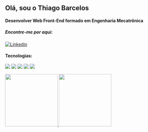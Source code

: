 <h2> Olá, sou o Thiago Barcelos </h2>

<h4 >Desenvolver Web Front-End formado em Engenharia Mecatrônica</h4>

<h5>Encontre-me por aqui:</h5>

<div><a  align="center"href="https://www.linkedin.com/in/thiagolbf" target="_blank"><img src="https://img.shields.io/badge/LinkedIn-0077B5?style=for-the-badge&logo=linkedin&logoColor=white" alt="Linkedin"></a> </div>

#### Tecnologias:

<img src="https://img.shields.io/badge/HTML5-E34F26?style=for-the-badge&logo=html5&logoColor=white"> <img src="https://img.shields.io/badge/CSS3-1572B6?style=for-the-badge&logo=css3&logoColor=white"> <img src="https://img.shields.io/badge/JavaScript-323330?style=for-the-badge&logo=javascript&logoColor=F7DF1E"> <img src="https://img.shields.io/badge/TypeScript-007ACC?style=for-the-badge&logo=typescript&logoColor=white"> <img src="https://img.shields.io/badge/React-20232A?style=for-the-badge&logo=react&logoColor=61DAFB">



<div>
<a href="https://github.com/thiagolbf">
<img height="170em" src="https://github-readme-stats.vercel.app/api/top-langs/?username=thiagolbf&layout=compact&langs_count=7&theme=dracula"/>
<img height="170em" src="https://github-readme-stats.vercel.app/api?username=thiagolbf&show_icons=true&theme=dracula&include_all_commits=true&count_private=true"/>
</div>
